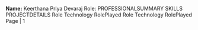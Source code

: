 **Name:** Keerthana Priya Devaraj
Role:
PROFESSIONALSUMMARY
SKILLS
PROJECTDETAILS
<Project-1name>
<Description>
Role
Technology
RolePlayed
<Project-2name>
<Description>
Role
Technology
RolePlayed
Page | 1